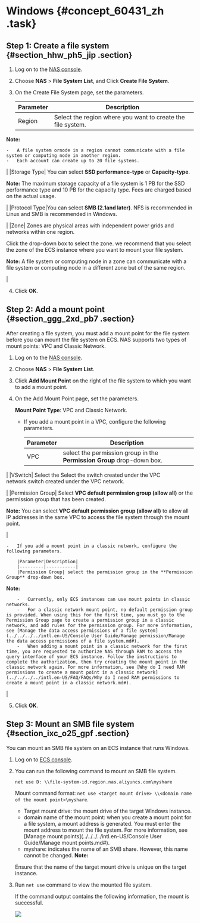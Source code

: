 # Windows {#concept_60431_zh .task}

## Step 1: Create a file system {#section_hhw_ph5_jip .section}

1.  Log on to the [NAS console](https://nas.console.aliyun.com/).
2.  Choose **NAS** \> **File System List**, and Click **Create File System**.
3.  On the Create File System page, set the parameters.

    |Parameter|Description|
    |---------|-----------|
    |Region| Select the region where you want to create the file system.

**Note:** 

    -   A file system ornode in a region cannot communicate with a file system or computing node in another region.
    -   Each account can create up to 20 file systems.
 |
    |Storage Type| You can select **SSD performance-type** or **Capacity-type**.

**Note:** The maximum storage capacity of a file system is 1 PB for the SSD performance type and 10 PB for the capacity type. Fees are charged based on the actual usage.

 |
    |Protocol Type|You can select **SMB \(2.1and later\)**. NFS is recommended in Linux and SMB is recommended in Windows.

 |
    |Zone| Zones are physical areas with independent power grids and networks within one region.

 Click the drop-down box to select the zone. we recommend that you select the zone of the ECS instance where you want to mount your file system.

**Note:** A file system or computing node in a zone can communicate with a file system or computing node in a different zone but of the same region.

 |

4.  Click **OK**.

## Step 2: Add a mount point {#section_ggg_2xd_pb7 .section}

After creating a file system, you must add a mount point for the file system before you can mount the file system on ECS. NAS supports two types of mount points: VPC and Classic Network.

1.  Log on to the [NAS console](https://nas.console.aliyun.com/).
2.  Choose **NAS** \> **File System List**.
3.  Click **Add Mount Point** on the right of the file system to which you want to add a mount point.
4.  On the Add Mount Point page, set the parameters.

    **Mount Point Type**: VPC and Classic Network.

    -   If you add a mount point in a VPC, configure the following parameters.

        |Parameter|Description|
        |---------|-----------|
        |VPC| select the permission group in the **Permission Group** drop-down box.

 |
        |VSwitch| Select the Select the switch created under the VPC network.switch created under the VPC network.

 |
        |Permission Group| Select **VPC default permission group \(allow all\)** or the permission group that has been created.

**Note:** You can select **VPC default permission group \(allow all\)** to allow all IP addresses in the same VPC to access the file system through the mount point.

 |

    -   If you add a mount point in a classic network, configure the following parameters.

        |Parameter|Description|
        |---------|-----------|
        |Permission Group| select the permission group in the **Permission Group** drop-down box.

**Note:** 

        -   Currently, only ECS instances can use mount points in classic networks.
        -   For a classic network mount point, no default permission group is provided. When using this for the first time, you must go to the Permission Group page to create a permission group in a classic network, and add rules for the permission group. For more information, see [Manage the data access permissions of a file system](../../../../intl.en-US/Console User Guide/Manage permission/Manage the data access permissions of a file system.md#).
        -   When adding a mount point in a classic network for the first time, you are requested to authorize NAS through RAM to access the query interface of your ECS instance. Follow the instructions to complete the authorization, then try creating the mount point in the classic network again. For more information, see [Why do I need RAM permissions to create a mount point in a classic network](../../../../intl.en-US/FAQ/FAQs/Why do I need RAM permissions to create a mount point in a classic network.md#).
 |

5.  Click **OK**.

## Step 3: Mount an SMB file system {#section_ixc_o25_gpf .section}

You can mount an SMB file system on an ECS instance that runs Windows.

1.  Log on to [ECS console](https://ecs.console.aliyun.com/).
2.  You can run the following command to mount an SMB file system.

    ``` {#codeblock_xom_3j4_tdj}
    net use D: \\file-system-id.region.nas.aliyuncs.com\myshare
    ```

    Mount command format: `net use <target mount drive> \\<domain name of the mount point>\myshare`.

    -   Target mount drive: the mount drive of the target Windows instance.
    -   domain name of the mount point: when you create a mount point for a file system, a mount address is generated. You must enter the mount address to mount the file system. For more information, see [Manage mount points](../../../../intl.en-US/Console User Guide/Manage mount points.md#).
    -   myshare: indicates the name of an SMB share. However, this name cannot be changed.
    **Note:** 

    Ensure that the name of the target mount drive is unique on the target instance.

3.  Run `net use` command to view the mounted file system.

    If the command output contains the following information, the mount is successful.

    ![](http://static-aliyun-doc.oss-cn-hangzhou.aliyuncs.com/assets/img/18691/156272526451150_en-US.png)


